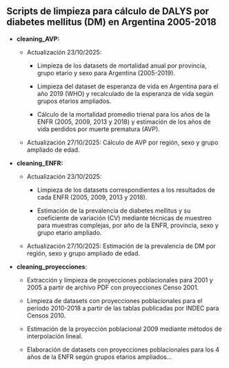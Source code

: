 ## Scripts de limpieza para cálculo de DALYS por diabetes mellitus (DM) en Argentina 2005-2018

- **cleaning_AVP:**

  - Actualización 23/10/2025:

    - Limpieza de los datasets de mortalidad anual por provincia, grupo etario y sexo para Argentina (2005-2019).

    - Limpieza del dataset de esperanza de vida en Argentina para el año 2019 (WHO) y recalculado de la esperanza de vida según grupos etarios ampliados.

    - Cálculo de la mortalidad promedio trienal para los años de la ENFR (2005, 2009, 2013 y 2018) y estimación de los años de vida perdidos por muerte prematura (AVP).

  - Actualización 27/10/2025: Cálculo de AVP por región, sexo y grupo ampliado de edad.

- **cleaning_ENFR:**

  - Actualización 23/10/2025:

    - Limpieza de los datasets correspondientes a los resultados de cada ENFR (2005, 2009, 2013 y 2018).

    - Estimación de la prevalencia de diabetes mellitus y su coeficiente de variación (CV) mediante técnicas de muestreo para muestras complejas, por año de la ENFR, provincia, sexo y grupo etario ampliado.

  - Actualización 27/10/2025: Estimación de la prevalencia de DM por región, sexo y grupo ampliado de edad.

- **cleaning_proyecciones**:

  - Extracción y limpieza de proyecciones poblacionales para 2001 y 2005 a partir de archivo PDF con proyecciones Censo 2001.

  - Limpieza de datasets con proyecciones poblacionales para el período 2010-2018 a partir de las tablas publicadas por INDEC para Censos 2010.

  - Estimación de la proyección poblacional 2009 mediante métodos de interpolación lineal.

  - Elaboración de datasets con proyecciones poblacionales para los 4 años de la ENFR según grupos etarios ampliados...

